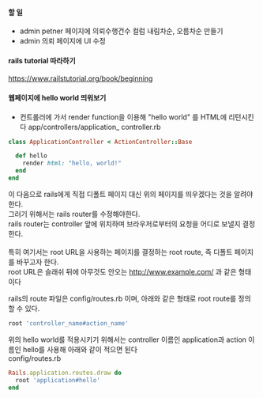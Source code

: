 #### 할 일 
- admin petner 페이지에 의뢰수행건수 컬럼 내림차순, 오름차순 만들기 
- admin 의뢰 페이지에 UI 수정 

#### rails tutorial 따라하기
https://www.railstutorial.org/book/beginning

#### 웹페이지에  hello world 띄워보기 
- 컨트롤러에 가서 render function을 이용해 "hello world" 를 HTML에 리턴시킨다
app/controllers/application_ controller.rb
```ruby
class ApplicationController < ActionController::Base

  def hello
    render html: "hello, world!"
  end
end
```
이 다음으로 rails에게 직접 디폴트 페이지 대신 위의 페이지를 띄우겠다는 것을 알려야한다. <br>
그러기 위해서는 rails router를 수정해야한다.<br> 
rails router는 controller 앞에 위치하며 브라우저로부터의 요청을 어디로 보낼지 결정한다. <br>
<br>
특히 여기서는 root URL을 사용하는 페이지를 결정하는 root route, 즉 디폴트 페이지를 바꾸고자 한다. <br>
root URL은 슬래쉬 뒤에 아무것도 안오는 http://www.example.com/ 과 같은 형태이다
<br>

rails의 route 파일은 config/routes.rb 이며, 아래와 같은 형태로 root route를 정의할 수 있다. 
```ruby
root 'controller_name#action_name'
```

위의 hello world를 적용시키기 위해서는 controller 이름인 application과 action 이름인 hello를 사용해 아래와 같이 적으면 된다 <br>
config/routes.rb
```ruby
Rails.application.routes.draw do
  root 'application#hello'
end
```
